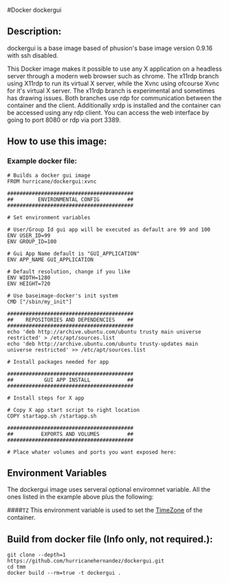 #Docker dockergui

## Description:
dockergui is a base image based of phusion's base image version 0.9.16 with ssh disabled.
  
 
This Docker image makes it possible to use any X application  on a headless server through a modern web browser such as chrome. The x11rdp branch using X11rdp to 
run its virtual X server, while the Xvnc using ofcourse Xvnc for it's virtual X server. The x11rdp branch is experimental and sometimes has drawing issues. Both branches
use rdp for communication between the container and the client.
Additionally xrdp is installed and the container can be accessed using any rdp client. You can access the web interface by going to port 8080 or rdp via port 3389.
  
  
## How to use this image:
  
### Example docker file:
  
```
# Builds a docker gui image
FROM hurricane/dockergui:xvnc

#########################################
##        ENVIRONMENTAL CONFIG         ##
#########################################

# Set environment variables

# User/Group Id gui app will be executed as default are 99 and 100
ENV USER_ID=99
ENV GROUP_ID=100

# Gui App Name default is "GUI_APPLICATION"
ENV APP_NAME GUI_APPLICATION

# Default resolution, change if you like
ENV WIDTH=1280
ENV HEIGHT=720

# Use baseimage-docker's init system
CMD ["/sbin/my_init"]

#########################################
##    REPOSITORIES AND DEPENDENCIES    ##
#########################################
echo 'deb http://archive.ubuntu.com/ubuntu trusty main universe restricted' > /etc/apt/sources.list
echo 'deb http://archive.ubuntu.com/ubuntu trusty-updates main universe restricted' >> /etc/apt/sources.list

# Install packages needed for app

#########################################
##          GUI APP INSTALL            ##
#########################################

# Install steps for X app

# Copy X app start script to right location
COPY startapp.sh /startapp.sh

#########################################
##         EXPORTS AND VOLUMES         ##
#########################################

# Place whater volumes and ports you want exposed here:

```
  
## Environment Variables
  
The dockergui image uses serveral optional enviromnet variable. All the ones listed in the example above plus the following:

####`TZ`
This environment variable is used to set the [TimeZone] of the container.

[TimeZone]: http://en.wikipedia.org/wiki/List_of_tz_database_time_zones
   
## Build from docker file (Info only, not required.):

```
git clone --depth=1 https://github.com/hurricanehernandez/dockergui.git 
cd tmm
docker build --rm=true -t dockergui . 
```
